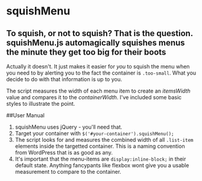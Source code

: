 # squishMenu
## To squish, or not to squish? That is the question. squishMenu.js automagically squishes menus the minute they get too big for their boots

Actually it doesn't. It just makes it easier for _you_ to squish the menu when you need to by alerting you to the fact the container is <code>.too-small</code>. What you decide to do with that information is up to you.

The script measures the width of each menu item to create an <var>itemsWidth</var> value and compares it to the <var>containerWidth</var>. I've included some basic styles to illustrate the point.

##User Manual

1. squishMenu uses jQuery - you'll need that.
2. Target your container with <code>$('#your-container').squishMenu();</code>
3. The script looks for and measures the combined width of all <code>.list-item</code> elements inside the targetted container. This is a naming convention from WordPress that is as good as any.
4. It's important that the menu-items are <code>display:inline-block;</code> in their default state. Anything fancypants like flexbox wont give you a usable measurement to compare to the container.